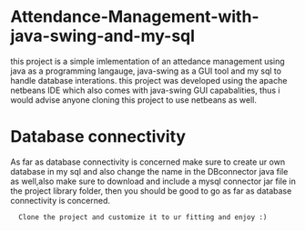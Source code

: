 # Attendance-Management-with-java-swing-and-my-sql
  this project is a simple imlementation of an attedance management using java as a programming langauge, java-swing as a GUI tool and my sql to handle database interations.
  this project was developed using the apache netbeans IDE which also comes with java-swing GUI capabalities, thus i would advise anyone cloning this project to use netbeans as well.
  # Database connectivity
  As far as database connectivity is concerned make sure to create ur own database in my sql and also change the name in the DBconnector java file as well,also make sure to download and include a mysql connector jar file in the project library folder, then you should be good to go as far as database connectivity is concerned.

      Clone the project and customize it to ur fitting and enjoy :)


